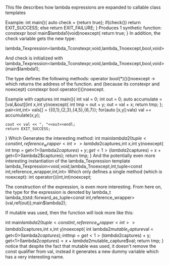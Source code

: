 This file describes how lambda expressions are expanded to callable class templates

Example:
  int main(){
    auto check = [](){return true};
    if(check())
      return EXIT_SUCCESS;
    else
      return EXIT_FAILURE;
  }
Produces 1 synthetic function:
  constexpr bool main$lambda1(void)noexcept{
    return true;
  }
In addition, the check variable gets the new type:
  
  lambda_Texpression<lambda_Tconstexpr,void,lambda_Tnoexcept,bool,void>
  
  And check is initialized with lambda_Texpression<lambda_Tconstexpr,void,lambda_Tnoexcept,bool,void>(main$lambda1);
  
The type defines the following methods:
  operator bool(*)()()noexcept -> which returns the address of the function.
  and (because its constexpr and noexcept)
  constexpr bool operator()()noexcept.
  
 
Example with captures
  int main(){
    int val = 0;
    int out = 0;
    auto accumulate = [val,&out](int x,int y)noexcept{ 
      int tmp = out + y;
      out = val + x;
      return tmp;
    };
    pair<int,int> vals[] = {{0,1},{2,3},{4,5},{6,7}};
    for(auto [x,y]:vals)
      val += accumulate(x,y);

    cout << val << ", "<<out<<endl;
    return EXIT_SUCCESS;

  }
Which Generates the interesting method:
  int main$lambda2(tuple<const int,reference_wrapper<int>> lambda2$captures,int x,int y)noexcept{
    int tmp =  get<1>(lambda2$captures) + y;
    get<1>(lambda2$captures) = x + get<0>(lambda2$captures);
    return tmp;
  }
And the potentially even more interesting instantiation of the lambda_Texpression template
  lambda_Texpression<void,void,lambda_Tnoexcept,int,tuple<const int,reference_wrapper<int>,int,int>
 Which only defines a single method (which is noexcept):
  int operator()(int,int)noexcept;
  
The construction of the expression, is even more interesting. From here on, the type for the expression is denoted by lambda_t
  lambda_t(std::forward_as_tuple<const int,reference_wrapper<int>>(val,ref(out)),main$lambda2);
  
  If mutable was used, then the function will look more like this:
  
  int main$lambda2(tuple<const int,reference_wrapper<int>> lambda2$captures,int x,int y)noexcept{
    int lambda2$mutable_capture$val = get<0>(lambda2$captures);
    int tmp = get<1>(lambda2$captures) + y;
    get<1>(lambda2$captures) = x + lambda2$mutable_capture$val;
    return tmp;
  }
  notice that despite the fact that mutable was used, it doesn't remove the const qualifier from val,
  instead it generates a new dummy variable which has a very interesting name.
  
  
  
